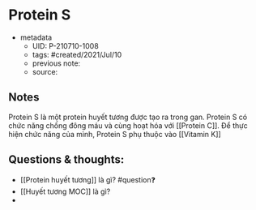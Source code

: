# Protein S

- metadata
	- UID: P-210710-1008
	- tags: #created/2021/Jul/10
	- previous note: 
	- source: 

## Notes
Protein S là một protein huyết tương được tạo ra trong gan. Protein S có chức năng chống đông máu và cùng hoạt hóa với [[Protein C]].
Để thực hiện chức năng của mình, Protein S phụ thuộc vào [[Vitamin K]]

## Questions & thoughts:
- [[Protein huyết tương]] là gì? #question❓ 
- [[Huyết tương MOC]] là gì?
- 

